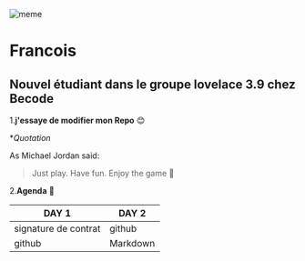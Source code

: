 ![meme](https://encrypted-tbn0.gstatic.com/images?q=tbn:ANd9GcTNa8tVcz2_1nxZn52ZPwYvumXaw6pTJvh6NiCBLhg3w7MNWCWy8w)

__Francois__
=============
Nouvel étudiant dans le groupe lovelace 3.9 chez Becode
---------------------------------------------------------

1.**j'essaye de modifier mon Repo** 
:blush: 

*_Quotation_

As Michael Jordan said:
>Just play. Have fun. Enjoy
>the game :basketball:  

2.__Agenda__ :notebook:

DAY 1 | DAY 2
----- | -----
signature de contrat | github
github| Markdown
